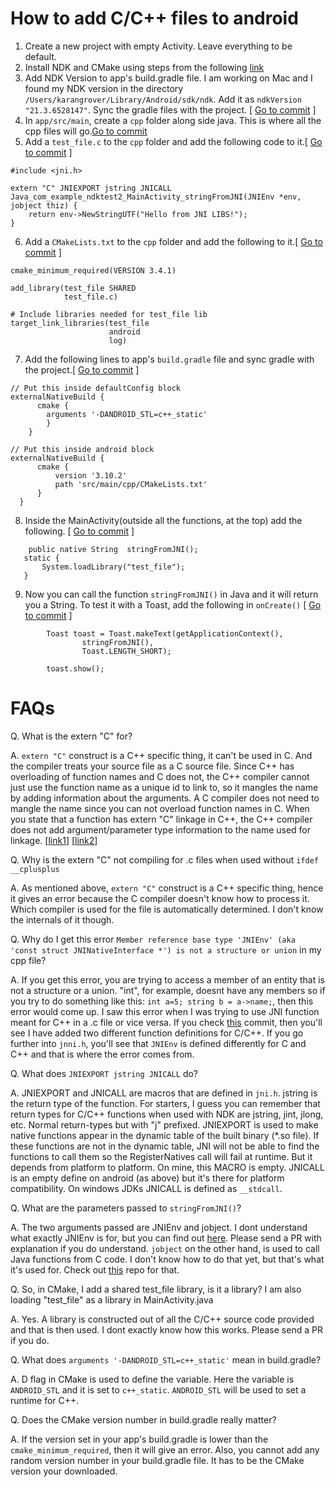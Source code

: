 # How to add C/C++ files to android
1. Create a new project with empty Activity. Leave everything to be default.
2. Install NDK and CMake using steps from the following [link](https://developer.android.com/studio/projects/install-ndk)
3. Add NDK Version to app's build.gradle file. I am working on Mac and I found my NDK version in the directory `/Users/karangrover/Library/Android/sdk/ndk`. Add it as `ndkVersion "21.3.6528147"`. Sync the gradle files with the project. [ [Go to commit](https://github.com/krngrvr09/NDKTest2/commit/735da7f3ab5e64ceea462bc8878ef5578ef652f1) ]
4. In `app/src/main`, create a `cpp` folder along side java. This is where all the cpp files will go.[Go to commit](https://github.com/krngrvr09/NDKTest2/commit/7d934aad4693ce1c5d938e30e224df4137d02da7)
5. Add a `test_file.c` to the `cpp` folder and add the following code to it.[ [Go to commit](https://github.com/krngrvr09/NDKTest2/commit/7d934aad4693ce1c5d938e30e224df4137d02da7) ]

```
#include <jni.h>

extern "C" JNIEXPORT jstring JNICALL
Java_com_example_ndktest2_MainActivity_stringFromJNI(JNIEnv *env, jobject thiz) {
    return env->NewStringUTF("Hello from JNI LIBS!");
}
```
6. Add a `CMakeLists.txt` to the `cpp` folder and add the following to it.[ [Go to commit](https://github.com/krngrvr09/NDKTest2/commit/7d934aad4693ce1c5d938e30e224df4137d02da7) ]

```
cmake_minimum_required(VERSION 3.4.1)

add_library(test_file SHARED
            test_file.c)

# Include libraries needed for test_file lib
target_link_libraries(test_file
                      android
                      log)
```
7. Add the following lines to app's `build.gradle` file and sync gradle with the project.[ [Go to commit](https://github.com/krngrvr09/NDKTest2/commit/7d934aad4693ce1c5d938e30e224df4137d02da7) ]
  ``` 
  // Put this inside defaultConfig block
  externalNativeBuild {
        cmake {
          arguments '-DANDROID_STL=c++_static'
          }
      }
  ```
  ```
  // Put this inside android block
  externalNativeBuild {
        cmake {
            version '3.10.2'
            path 'src/main/cpp/CMakeLists.txt'
        }
    }

  ```
  8. Inside the MainActivity(outside all the functions, at the top) add the following. [ [Go to commit](https://github.com/krngrvr09/NDKTest2/commit/b93accc913f5e4925cfa67b4a35ca6d7421bcdd1) ]
  
 ```
     public native String  stringFromJNI();
    static {
        System.loadLibrary("test_file");
    }
```
9. Now you can call the function `stringFromJNI()` in Java and it will return you a String. To test it with a Toast, add the following in `onCreate()` [ [Go to commit](https://github.com/krngrvr09/NDKTest2/commit/b93accc913f5e4925cfa67b4a35ca6d7421bcdd1) ]
```
        Toast toast = Toast.makeText(getApplicationContext(),
                stringFromJNI(),
                Toast.LENGTH_SHORT);

        toast.show();
```

# FAQs

Q. What is the extern "C" for?

A. `extern "C"` construct is a C++ specific thing, it can't be used in C. And the compiler treats your source file as a C source file. Since C++ has overloading of function names and C does not, the C++ compiler cannot just use the function name as a unique id to link to, so it mangles the name by adding information about the arguments. A C compiler does not need to mangle the name since you can not overload function names in C. When you state that a function has extern "C" linkage in C++, the C++ compiler does not add argument/parameter type information to the name used for linkage. [[link1](https://stackoverflow.com/questions/1041866/what-is-the-effect-of-extern-c-in-c)] [[link2](https://stackoverflow.com/questions/16192872/extern-c-error-2040-expected-an-identifier)]

Q. Why is the extern "C" not compiling for .c files when used without `ifdef __cplusplus`

A. As mentioned above, `extern "C"` construct is a C++ specific thing, hence it gives an error because the C compiler doesn't know how to process it. Which compiler is used for the file is automatically determined. I don't know the internals of it though.

Q. Why do I get this error `Member reference base type 'JNIEnv' (aka 'const struct JNINativeInterface *') is not a structure or union` in my cpp file?

A. If you get this error, you are trying to access a member of an entity that is not a structure or a union. "int", for example, doesnt have any members so if you try to do something like this: `int a=5; string b = a->name;`, then this error would come up. I saw this error when I was trying to use JNI function meant for C++ in a .c file or vice versa. If you check [this](https://github.com/krngrvr09/NDKTest2/commit/cd9a419ddce54d2abe490323e19cbc7c075319db) commit, then you'll see I have added two different function definitions for C/C++. If you go further into `jnni.h`, you'll see that `JNIEnv` is defined differently for C and C++ and that is where the error comes from. 

Q. What does `JNIEXPORT jstring JNICALL` do?

A. JNIEXPORT and JNICALL are macros that are defined in `jni.h`. jstring is the return type of the function. For starters, I guess you can remember that return types for C/C++ functions when used with NDK are jstring, jint, jlong, etc. Normal return-types but with "j" prefixed. JNIEXPORT is used to make native functions appear in the dynamic table of the built binary (*.so file). If these functions are not in the dynamic table, JNI will not be able to find the functions to call them so the RegisterNatives call will fail at runtime. But it depends from platform to platform. On mine, this MACRO is empty. JNICALL is an empty define on android (as above) but it's there for platform compatibility. On windows JDKs JNICALL is defined as `__stdcall`.

Q. What are the parameters passed to `stringFromJNI()`?

A. The two arguments passed are JNIEnv and jobject. I dont understand what exactly JNIEnv is for, but you can find out [here](https://developer.android.com/training/articles/perf-jni#javavm-and-jnienv). Please send a PR with explanation if you do understand. `jobject` on the other hand, is used to call Java functions from C code. I don't know how to do that yet, but that's what it's used for. Check out [this](https://github.com/android/ndk-samples/tree/17ec60701db042eff14fde3bfdfbd88ae2d3a5a4/hello-jniCallback) repo for that.

Q. So, in CMake, I add a shared test_file library, is it a library? I am also loading "test_file" as a library in MainActivity.java

A. Yes. A library is constructed out of all the C/C++ source code provided and that is then used. I dont exactly know how this works. Please send a PR if you do.

Q. What does `arguments '-DANDROID_STL=c++_static'` mean in build.gradle?

A. D flag in CMake is used to define the variable. Here the variable is `ANDROID_STL` and it is set to `c++_static`. `ANDROID_STL` will be used to set a runtime for C++.

Q. Does the CMake version number in build.gradle really matter?

A. If the version set in your app's build.gradle is lower than the `cmake_minimum_required`, then it will give an error. Also, you cannot add any random version number in your build.gradle file. It has to be the CMake version your downloaded.
